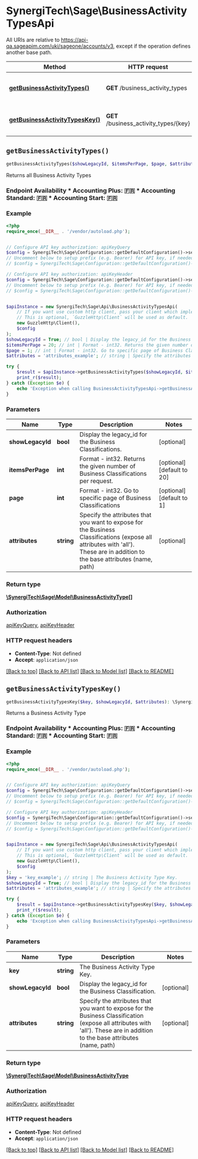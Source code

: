 # SynergiTech\Sage\BusinessActivityTypesApi

All URIs are relative to https://api-qa.sageapim.com/uki/sageone/accounts/v3, except if the operation defines another base path.

| Method | HTTP request | Description |
| ------------- | ------------- | ------------- |
| [**getBusinessActivityTypes()**](BusinessActivityTypesApi.md#getBusinessActivityTypes) | **GET** /business_activity_types | Returns all Business Activity Types |
| [**getBusinessActivityTypesKey()**](BusinessActivityTypesApi.md#getBusinessActivityTypesKey) | **GET** /business_activity_types/{key} | Returns a Business Activity Type |


## `getBusinessActivityTypes()`

```php
getBusinessActivityTypes($showLegacyId, $itemsPerPage, $page, $attributes): \SynergiTech\Sage\Model\BusinessActivityType[]
```

Returns all Business Activity Types

### Endpoint Availability  * Accounting Plus: 🇫🇷 * Accounting Standard: 🇫🇷 * Accounting Start: 🇫🇷

### Example

```php
<?php
require_once(__DIR__ . '/vendor/autoload.php');


// Configure API key authorization: apiKeyQuery
$config = SynergiTech\Sage\Configuration::getDefaultConfiguration()->setApiKey('subscription-key', 'YOUR_API_KEY');
// Uncomment below to setup prefix (e.g. Bearer) for API key, if needed
// $config = SynergiTech\Sage\Configuration::getDefaultConfiguration()->setApiKeyPrefix('subscription-key', 'Bearer');

// Configure API key authorization: apiKeyHeader
$config = SynergiTech\Sage\Configuration::getDefaultConfiguration()->setApiKey('Ocp-Apim-Subscription-Key', 'YOUR_API_KEY');
// Uncomment below to setup prefix (e.g. Bearer) for API key, if needed
// $config = SynergiTech\Sage\Configuration::getDefaultConfiguration()->setApiKeyPrefix('Ocp-Apim-Subscription-Key', 'Bearer');


$apiInstance = new SynergiTech\Sage\Api\BusinessActivityTypesApi(
    // If you want use custom http client, pass your client which implements `GuzzleHttp\ClientInterface`.
    // This is optional, `GuzzleHttp\Client` will be used as default.
    new GuzzleHttp\Client(),
    $config
);
$showLegacyId = True; // bool | Display the legacy_id for the Business Classifications.
$itemsPerPage = 20; // int | Format - int32. Returns the given number of Business Classifications per request.
$page = 1; // int | Format - int32. Go to specific page of Business Classifications
$attributes = 'attributes_example'; // string | Specify the attributes that you want to expose for the Business Classifications (expose all attributes with 'all'). These are in addition to the base attributes (name, path)

try {
    $result = $apiInstance->getBusinessActivityTypes($showLegacyId, $itemsPerPage, $page, $attributes);
    print_r($result);
} catch (Exception $e) {
    echo 'Exception when calling BusinessActivityTypesApi->getBusinessActivityTypes: ', $e->getMessage(), PHP_EOL;
}
```

### Parameters

| Name | Type | Description  | Notes |
| ------------- | ------------- | ------------- | ------------- |
| **showLegacyId** | **bool**| Display the legacy_id for the Business Classifications. | [optional] |
| **itemsPerPage** | **int**| Format - int32. Returns the given number of Business Classifications per request. | [optional] [default to 20] |
| **page** | **int**| Format - int32. Go to specific page of Business Classifications | [optional] [default to 1] |
| **attributes** | **string**| Specify the attributes that you want to expose for the Business Classifications (expose all attributes with &#39;all&#39;). These are in addition to the base attributes (name, path) | [optional] |

### Return type

[**\SynergiTech\Sage\Model\BusinessActivityType[]**](../Model/BusinessActivityType.md)

### Authorization

[apiKeyQuery](../../README.md#apiKeyQuery), [apiKeyHeader](../../README.md#apiKeyHeader)

### HTTP request headers

- **Content-Type**: Not defined
- **Accept**: `application/json`

[[Back to top]](#) [[Back to API list]](../../README.md#endpoints)
[[Back to Model list]](../../README.md#models)
[[Back to README]](../../README.md)

## `getBusinessActivityTypesKey()`

```php
getBusinessActivityTypesKey($key, $showLegacyId, $attributes): \SynergiTech\Sage\Model\BusinessActivityType
```

Returns a Business Activity Type

### Endpoint Availability  * Accounting Plus: 🇫🇷 * Accounting Standard: 🇫🇷 * Accounting Start: 🇫🇷

### Example

```php
<?php
require_once(__DIR__ . '/vendor/autoload.php');


// Configure API key authorization: apiKeyQuery
$config = SynergiTech\Sage\Configuration::getDefaultConfiguration()->setApiKey('subscription-key', 'YOUR_API_KEY');
// Uncomment below to setup prefix (e.g. Bearer) for API key, if needed
// $config = SynergiTech\Sage\Configuration::getDefaultConfiguration()->setApiKeyPrefix('subscription-key', 'Bearer');

// Configure API key authorization: apiKeyHeader
$config = SynergiTech\Sage\Configuration::getDefaultConfiguration()->setApiKey('Ocp-Apim-Subscription-Key', 'YOUR_API_KEY');
// Uncomment below to setup prefix (e.g. Bearer) for API key, if needed
// $config = SynergiTech\Sage\Configuration::getDefaultConfiguration()->setApiKeyPrefix('Ocp-Apim-Subscription-Key', 'Bearer');


$apiInstance = new SynergiTech\Sage\Api\BusinessActivityTypesApi(
    // If you want use custom http client, pass your client which implements `GuzzleHttp\ClientInterface`.
    // This is optional, `GuzzleHttp\Client` will be used as default.
    new GuzzleHttp\Client(),
    $config
);
$key = 'key_example'; // string | The Business Activity Type Key.
$showLegacyId = True; // bool | Display the legacy_id for the Business Classification.
$attributes = 'attributes_example'; // string | Specify the attributes that you want to expose for the Business Classification (expose all attributes with 'all'). These are in addition to the base attributes (name, path)

try {
    $result = $apiInstance->getBusinessActivityTypesKey($key, $showLegacyId, $attributes);
    print_r($result);
} catch (Exception $e) {
    echo 'Exception when calling BusinessActivityTypesApi->getBusinessActivityTypesKey: ', $e->getMessage(), PHP_EOL;
}
```

### Parameters

| Name | Type | Description  | Notes |
| ------------- | ------------- | ------------- | ------------- |
| **key** | **string**| The Business Activity Type Key. | |
| **showLegacyId** | **bool**| Display the legacy_id for the Business Classification. | [optional] |
| **attributes** | **string**| Specify the attributes that you want to expose for the Business Classification (expose all attributes with &#39;all&#39;). These are in addition to the base attributes (name, path) | [optional] |

### Return type

[**\SynergiTech\Sage\Model\BusinessActivityType**](../Model/BusinessActivityType.md)

### Authorization

[apiKeyQuery](../../README.md#apiKeyQuery), [apiKeyHeader](../../README.md#apiKeyHeader)

### HTTP request headers

- **Content-Type**: Not defined
- **Accept**: `application/json`

[[Back to top]](#) [[Back to API list]](../../README.md#endpoints)
[[Back to Model list]](../../README.md#models)
[[Back to README]](../../README.md)
